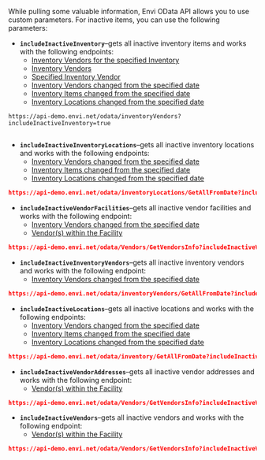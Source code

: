 While pulling some valuable information, Envi OData API allows you to use custom parameters. For inactive items, you can use the following parameters:

 - **```includeInactiveInventory```**–gets all inactive inventory items and works with the following endpoints:
    - [Inventory Vendors for the specified Inventory](Inventory.md#get-the-list-of-inventory-vendors-for-the-specified-inventory)
    - [Inventory Vendors](InventoryVendors.md#get-the-list-of-all-inventory-vendors)
    - [Specified Inventory Vendor](InventoryVendors.md#get-the-specified-inventory-vendor)
    - [Inventory Vendors changed from the specified date](InventoryVendors.md#get-the-list-of-inventory-vendors-changed-from-the-specified-date)
    - [Inventory Items changed from the specified date](Inventory.md#get-the-list-of-inventory-items-changed-from-the-specified-date)
    - [Inventory Locations changed from the specified date](InventoryVendors.md#get-the-list-of-inventory-vendors-changed-from-the-specified-date)


``` title="Request Example"
https://api-demo.envi.net/odata/inventoryVendors?includeInactiveInventory=true
    
```



 - **```includeInactiveInventoryLocations```**–gets all inactive inventory locations and works with the following endpoints:
    - [Inventory Vendors changed from the specified date](InventoryVendors.md#get-the-list-of-inventory-vendors-changed-from-the-specified-date)
    - [Inventory Items changed from the specified date](Inventory.md#get-the-list-of-inventory-items-changed-from-the-specified-date)
    - [Inventory Locations changed from the specified date](InventoryLocations.md#get-the-list-of-inventory-locations-changed-from-the-specified-date)

``` json title="Example"
https://api-demo.envi.net/odata/inventoryLocations/GetAllFromDate?includeInactiveInventoryLocations=true

```



 - **```includeInactiveVendorFacilities```**–gets all inactive vendor facilities and works with the following endpoint:
    - [Inventory Vendors changed from the specified date](InventoryVendors.md#get-the-list-of-inventory-vendors-changed-from-the-specified-date)
    - [Vendor(s) within the Facility](Vendors.md#get-the-list-of-vendors-1)

``` json title="Example"
https://api-demo.envi.net/odata/Vendors/GetVendorsInfo?includeInactiveVendorFacilities=true

```

 - **```includeInactiveInventoryVendors```**–gets all inactive inventory vendors and works with the following endpoint:
    - [Inventory Vendors changed from the specified date](InventoryVendors.md#get-the-list-of-inventory-vendors-changed-from-the-specified-date)

``` json title="Example"
https://api-demo.envi.net/odata/inventoryVendors/GetAllFromDate?includeInactiveInventoryVendors=true

```

 - **```includeInactiveLocations```**–gets all inactive locations and works with the following endpoints:
    - [Inventory Vendors changed from the specified date](InventoryVendors.md#get-the-list-of-inventory-vendors-changed-from-the-specified-date)
    - [Inventory Items changed from the specified date](Inventory.md#get-the-list-of-inventory-items-changed-from-the-specified-date)
    - [Inventory Locations changed from the specified date](InventoryLocations.md#get-the-list-of-inventory-locations-changed-from-the-specified-date)

``` json title="Example"
https://api-demo.envi.net/odata/inventory/GetAllFromDate?includeInactiveLocations=true

```

 - **```includeInactiveVendorAddresses```**–gets all inactive vendor addresses and works with the following endpoint:
    - [Vendor(s) within the Facility](Vendors.md#get-the-list-of-vendors-1)

``` json title="Example"
https://api-demo.envi.net/odata/Vendors/GetVendorsInfo?includeInactiveVendorAddresses=true

```

 - **```includeInactiveVendors```**–gets all inactive vendors and works with the following endpoint:
    - [Vendor(s) within the Facility](Vendors.md#get-the-list-of-vendors-1)

``` json title="Example"
https://api-demo.envi.net/odata/Vendors/GetVendorsInfo?includeInactiveVendors=true

```